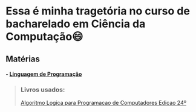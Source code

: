 # Essa é minha tragetória no curso de bacharelado em Ciência da Computação😄

## Matérias

#### - [Linguagem de Programação](https://github.com/andrrff/CC/tree/main/Linguagem-de-Programa%C3%A7%C3%A3o)
> ### Livros usados: 
> [Algoritmo Logica para Programacao de Computadores Edicao 24º](https://github.com/andrrff/CC/files/6094571/algoritmo_.Logica.para.programacao.de.computadores.edicao24.pdf.pdf)

